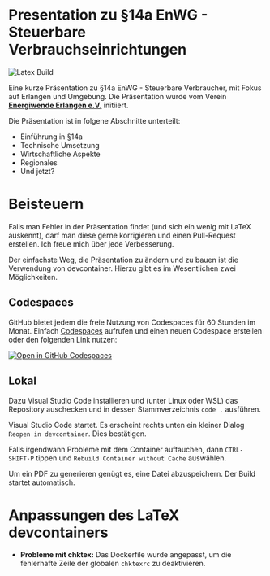 # Presentation zu §14a EnWG - Steuerbare Verbrauchseinrichtungen

![Latex Build](https://github.com/the78mole/Presentation_Paragraph_14_a/actions/workflows/latex_build.yml/badge.svg)

Eine kurze Präsentation zu §14a EnWG - Steuerbare Verbraucher, mit Fokus auf Erlangen und Umgebung. Die Präsentation wurde vom Verein [**Energiwende Erlangen e.V.**](https://energiewende-erlangen.de) initiiert.

Die Präsentation ist in folgene Abschnitte unterteilt:

  * Einführung in §14a
  * Technische Umsetzung
  * Wirtschaftliche Aspekte
  * Regionales
  * Und jetzt?

# Beisteuern

Falls man Fehler in der Präsentation findet (und sich ein wenig mit LaTeX auskennt), darf man diese gerne korrigieren und einen Pull-Request erstellen. Ich freue mich über jede Verbesserung.

Der einfachste Weg, die Präsentation zu ändern und zu bauen ist die Verwendung von devcontainer. Hierzu gibt es im Wesentlichen zwei Möglichkeiten.

## Codespaces

GitHub bietet jedem die freie Nutzung von Codespaces für 60 Stunden im Monat. Einfach [Codespaces](shttps://github.com/codespace) aufrufen und einen neuen Codespace erstellen oder den folgenden Link nutzen:

<a href='https://codespaces.new/the78mole/Presentation_Paragraph_14_a?quickstart=1'><img src='https://github.com/codespaces/badge.svg' alt='Open in GitHub Codespaces' style='max-width: 100%;'></a>

## Lokal

Dazu Visual Studio Code installieren und (unter Linux oder WSL) das Repository auschecken und in dessen Stammverzeichnis `code .` ausführen.

Visual Studio Code startet. Es erscheint rechts unten ein kleiner Dialog `Reopen in devcontainer`. Dies bestätigen.

Falls irgendwann Probleme mit dem Container auftauchen, dann `CTRL-SHIFT-P` tippen und `Rebuild Container without Cache` auswählen.

Um ein PDF zu generieren genügt es, eine Datei abzuspeichern. Der Build startet automatisch.

# Anpassungen des LaTeX devcontainers

  * **Probleme mit chktex:** Das Dockerfile wurde angepasst, um die fehlerhafte Zeile der globalen `chktexrc` zu deaktivieren.
